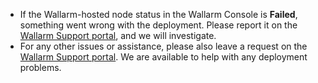 * If the Wallarm-hosted node status in the Wallarm Console is **Failed**, something went wrong with the deployment. Please report it on the [Wallarm Support portal](https://support.wallarm.com/), and we will investigate.
* For any other issues or assistance, please also leave a request on the [Wallarm Support portal](https://support.wallarm.com/). We are available to help with any deployment problems.
